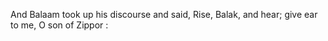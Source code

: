 And Balaam took up his discourse and said, Rise, Balak, and hear; give ear to me, O son of Zippor :
